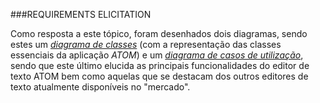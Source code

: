 ###REQUIREMENTS ELICITATION

Como resposta a este tópico, foram desenhados dois diagramas, sendo estes um [*diagrama de classes*](https://raw.githubusercontent.com/DiogoXRP/atom/master/ESOF-docs/AtomClassDiagram.jpg) (com a representação das classes
essenciais da aplicação *ATOM*) e um [*diagrama de casos de utilização*](https://raw.githubusercontent.com/DiogoXRP/atom/master/ESOF-docs/AtomUseCaseDiagram.jpg), sendo que este último elucida as principais funcionalidades do editor de texto ATOM bem como aquelas que se destacam dos outros editores de texto atualmente disponíveis no "mercado".
